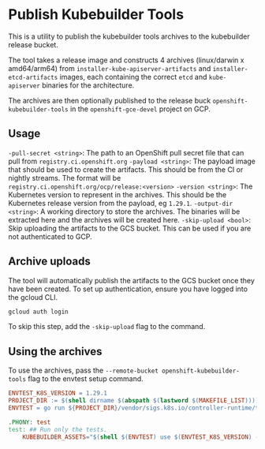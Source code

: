 # Publish Kubebuilder Tools

This is a utility to publish the kubebuilder tools archives to the kubebuilder release bucket.

The tool takes a release image and constructs 4 archives (linux/darwin x amd64/arm64) from  `installer-kube-apiserver-artifacts` and `installer-etcd-artifacts` images,
each containing the correct `etcd` and `kube-apiserver` binaries for the architecture.

The archives are then optionally published to the release buck `openshift-kubebuilder-tools` in the `openshift-gce-devel` project on GCP.

## Usage

`-pull-secret <string>`: The path to an OpenShift pull secret file that can pull from `registry.ci.openshift.org`
`-payload <string>`: The payload image that should be used to create the artifacts. This should be from the CI or nightly streams. The format will be `registry.ci.openshift.org/ocp/release:<version>`
`-version <string>`: The Kubernetes version to represent in the archives. This should be the Kubernetes release version from the payload, eg `1.29.1`.
`-output-dir <string>`: A working directory to store the archives. The binaries will be extracted here and the archives will be created here.
`-skip-upload <bool>`: Skip uploading the artifacts to the GCS bucket. This can be used if you are not authenticated to GCP.

## Archive uploads

The tool will automatically publish the artifacts to the GCS bucket once they have been created.
To set up authentication, ensure you have logged into the gcloud CLI.

```bash
gcloud auth login
```

To skip this step, add the `-skip-upload` flag to the command.

## Using the archives

To use the archives, pass the `--remote-bucket openshift-kubebuilder-tools` flag to the envtest setup command.

```makefile
ENVTEST_K8S_VERSION = 1.29.1
PROJECT_DIR := $(shell dirname $(abspath $(lastword $(MAKEFILE_LIST))))
ENVTEST = go run ${PROJECT_DIR}/vendor/sigs.k8s.io/controller-runtime/tools/setup-envtest

.PHONY: test
test: ## Run only the tests.
	KUBEBUILDER_ASSETS="$(shell $(ENVTEST) use $(ENVTEST_K8S_VERSION) -p path --bin-dir $(PROJECT_DIR)/bin --remote-bucket openshift-kubebuilder-tools)" ./hack/test.sh
```
